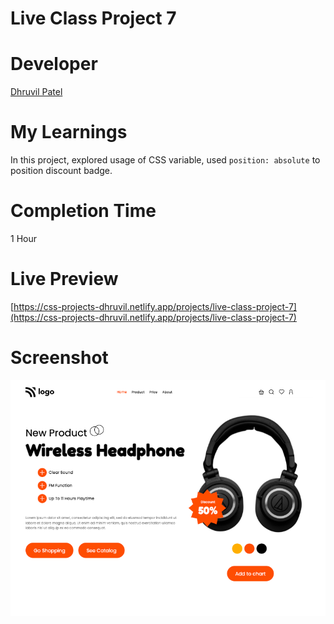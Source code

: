 # Live Class Project 7

# Developer
[Dhruvil Patel](https://github.com/dhruvilxcode)

# My Learnings
In this project, explored usage of CSS variable, used `position: absolute` to position discount badge.

# Completion Time
1 Hour

# Live Preview
[https://css-projects-dhruvil.netlify.app/projects/live-class-project-7](https://css-projects-dhruvil.netlify.app/projects/live-class-project-7)

# Screenshot
![image](./result7.png)